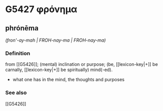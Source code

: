 # G5427 φρόνημα

## phrónēma

_(fron'-ay-mah | FROH-nay-ma | FROH-nay-ma)_

### Definition

from [[G5426]]; (mental) inclination or purpose; (be, [[lexicon-key|+]] be carnally, [[lexicon-key|+]] be spiritually) mind(-ed).

- what one has in the mind, the thoughts and purposes

### See also

[[G5426]]

